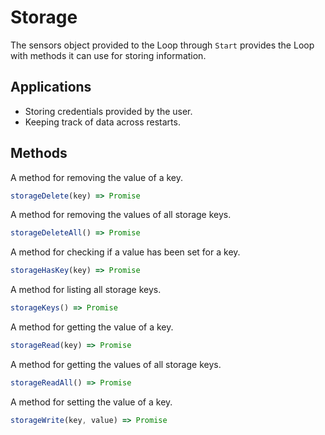 # Storage

The sensors object provided to the Loop through `Start` provides the Loop with methods it can use for storing information.

## Applications

* Storing credentials provided by the user.
* Keeping track of data across restarts.

## Methods

A method for removing the value of a key.

```javascript
storageDelete(key) => Promise
```

A method for removing the values of all storage keys.

```javascript
storageDeleteAll() => Promise
```

A method for checking if a value has been set for a key.

```javascript
storageHasKey(key) => Promise
```

A method for listing all storage keys.

```javascript
storageKeys() => Promise
```

A method for getting the value of a key.

```javascript
storageRead(key) => Promise
```

A method for getting the values of all storage keys.

```javascript
storageReadAll() => Promise
```

A method for setting the value of a key.

```javascript
storageWrite(key, value) => Promise
```
